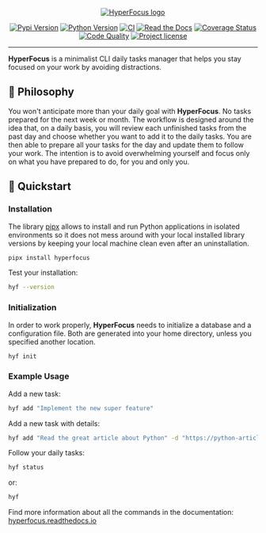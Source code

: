 <p align="center">
    <a href="#readme">
        <img alt="HyperFocus logo" src="https://raw.githubusercontent.com/u8slvn/hyperfocus/main/docs/source/_static/logo.png">
    </a>
</p>
<p align="center">
    <a href="https://pypi.org/project/hyperfocus/"><img src="https://img.shields.io/pypi/v/hyperfocus.svg" alt="Pypi Version"></a>
    <a href="https://pypi.org/project/hyperfocus/"><img src="https://img.shields.io/pypi/pyversions/hyperfocus" alt="Python Version"></a>
    <a href="https://github.com/u8slvn/hyperfocus/actions/workflows/ci.yml"><img src="https://img.shields.io/github/actions/workflow/status/u8slvn/hyperfocus/ci.yml?label=CI" alt="CI"></a>
    <a href="https://hyperfocus.readthedocs.io/"><img alt="Read the Docs" src="https://img.shields.io/readthedocs/hyperfocus"></a>
    <a href="https://coveralls.io/github/u8slvn/hyperfocus?branch=main"><img src="https://coveralls.io/repos/github/u8slvn/hyperfocus/badge.svg?branch=main" alt="Coverage Status"></a>
    <a href="https://app.codacy.com/gh/u8slvn/hyperfocus/dashboard"><img src="https://img.shields.io/codacy/grade/01ddd5668dbf4fc09f20ef215d0eec0b" alt="Code Quality"></a>
    <a href="https://pypi.org/project/hyperfocus/"><img src="https://img.shields.io/pypi/l/hyperfocus" alt="Project license"></a>
</p>

---

**HyperFocus** is a minimalist CLI daily tasks manager that helps you stay focused on your work by avoiding distractions.

## 📜 Philosophy

You won't anticipate more than your daily goal with **HyperFocus**. No tasks prepared for the next week or month. The workflow is designed around the idea that, on a daily basis, you will review each unfinished tasks from the past day and choose whether you want to add it to the daily tasks. You are then able to prepare all your tasks for the day and update them to follow your work. The intention is to avoid overwhelming yourself and focus only on what you have prepared to do, for you and only you.

## 🚀 Quickstart

### Installation

The library [pipx](https://pypa.github.io/pipx/) allows to install and run Python applications in isolated environments so it does not mess around with your local installed library versions by keeping your local machine clean even after an uninstallation.

```bash
pipx install hyperfocus
```

Test your installation:

```bash
hyf --version
```

### Initialization

In order to work properly, **HyperFocus** needs to initialize a database and a configuration file. Both are generated into your home directory, unless you specified another location.

```bash
hyf init
```

### Example Usage

Add a new task:

```bash
hyf add "Implement the new super feature"
```

Add a new task with details:

```bash
hyf add "Read the great article about Python" -d "https://python-article.com"
```

Follow your daily tasks:

```bash
hyf status
```

or:

```bash
hyf
```

Find more information about all the commands in the documentation: [hyperfocus.readthedocs.io](https://hyperfocus.readthedocs.io)
